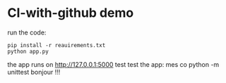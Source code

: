 # CI-with-github demo
 
run the code:

    pip install -r reauirements.txt
    python app.py

the app runs on http://127.0.0.1:5000
test
test the app:
mes co
python -m unittest 
bonjour !!!
